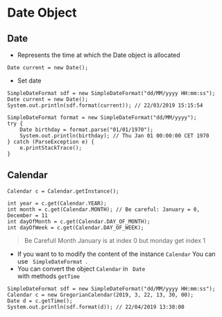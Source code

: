 # Date Object

## Date
*  Represents the time at which the Date object is allocated
```
Date current = new Date(); 

```
* Set date 
```
SimpleDateFormat sdf = new SimpleDateFormat("dd/MM/yyyy HH:mm:ss");
Date current = new Date();
System.out.println(sdf.format(current)); // 22/03/2019 15:15:54

SimpleDateFormat format = new SimpleDateFormat("dd/MM/yyyy");
try {
    Date birthday = format.parse("01/01/1970");
    System.out.println(birthday); // Thu Jan 01 00:00:00 CET 1970
} catch (ParseException e) {
    e.printStackTrace();
}
```

##  Calendar
```
Calendar c = Calendar.getInstance();

int year = c.get(Calendar.YEAR);
int month = c.get(Calendar.MONTH); // Be careful: January = 0, December = 11
int dayOfMonth = c.get(Calendar.DAY_OF_MONTH);
int dayOfWeek = c.get(Calendar.DAY_OF_WEEK);
```
 > Be Carefull Month January is at index 0 but monday get index 1

*  If you want to to modify the content of the instance <code>Calendar</code> You can use <code> SimpleDateFormat </code>.
* You can convert the object <code>Calendar</code> in <code> Date </code> with methods <code>getTime</code> 
```
SimpleDateFormat sdf = new SimpleDateFormat("dd/MM/yyyy HH:mm:ss"); 
Calendar c = new GregorianCalendar(2019, 3, 22, 13, 30, 00);
Date d = c.getTime();
System.out.println(sdf.format(d)); // 22/04/2019 13:30:00

```